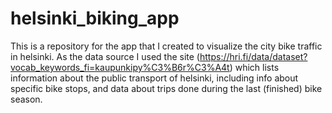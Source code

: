 # helsinki_biking_app
This is a repository for the app that I created to visualize the city bike traffic in helsinki. 
As the data source I used the site (https://hri.fi/data/dataset?vocab_keywords_fi=kaupunkipy%C3%B6r%C3%A4t) which lists 
information about the public transport of helsinki, including info about specific bike stops, and data about trips done during the last
(finished) bike season.
